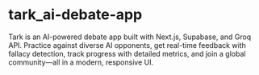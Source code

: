 # tark_ai-debate-app
Tark is an AI-powered debate app built with Next.js, Supabase, and Groq API. Practice against diverse AI opponents, get real-time feedback with fallacy detection, track progress with detailed metrics, and join a global community—all in a modern, responsive UI.
